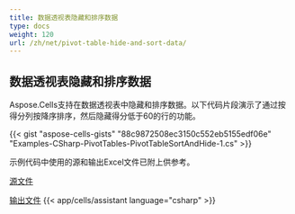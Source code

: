 ```yaml
---
title: 数据透视表隐藏和排序数据
type: docs
weight: 120
url: /zh/net/pivot-table-hide-and-sort-data/
---
```


## **数据透视表隐藏和排序数据**
Aspose.Cells支持在数据透视表中隐藏和排序数据。以下代码片段演示了通过按得分列按降序排序，然后隐藏得分低于60的行的功能。



{{< gist "aspose-cells-gists" "88c9872508ec3150c552eb5155edf06e" "Examples-CSharp-PivotTables-PivotTableSortAndHide-1.cs" >}}

示例代码中使用的源和输出Excel文件已附上供参考。

[源文件](96928093.xlsx)

[输出文件](96928094.xlsx)
{{< app/cells/assistant language="csharp" >}}

